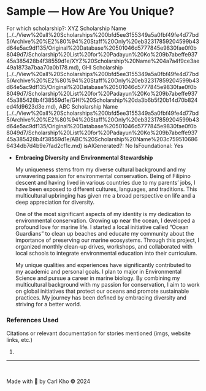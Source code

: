 # Sample — How Are You Unique?

For which scholarship?: XYZ Scholarship Name (../../View%20all%20Scholarships%200bfd5ee3155349a5a0fbf49fe4d77bd5/Archive%20%E2%80%94%20Staff%20Only%20eb32317859204599b43d64e5ac9df135/Original%20Database%20501046d5777845e9830fae0f0b8049d7/Scholarship%20List%20for%20Padayun%20Ko%209b7abeffe93745a385428b4f38559d1e/XYZ%20Scholarship%20Name%204a7a4f9ce3ae49a1873a7baa70a0b178.md), GHI Scholarship (../../View%20all%20Scholarships%200bfd5ee3155349a5a0fbf49fe4d77bd5/Archive%20%E2%80%94%20Staff%20Only%20eb32317859204599b43d64e5ac9df135/Original%20Database%20501046d5777845e9830fae0f0b8049d7/Scholarship%20List%20for%20Padayun%20Ko%209b7abeffe93745a385428b4f38559d1e/GHI%20Scholarship%20da3b6b5f20b14d70b824ed4fd9623d3e.md), ABC Scholarship Name (../../View%20all%20Scholarships%200bfd5ee3155349a5a0fbf49fe4d77bd5/Archive%20%E2%80%94%20Staff%20Only%20eb32317859204599b43d64e5ac9df135/Original%20Database%20501046d5777845e9830fae0f0b8049d7/Scholarship%20List%20for%20Padayun%20Ko%209b7abeffe93745a385428b4f38559d1e/ABC%20Scholarship%20Name%203c7595106866434db7d4b9e7fad2cf1c.md)
isAIGenerated?: No
IsFoundational: Yes

- **Embracing Diversity and Environmental Stewardship**
    
    My uniqueness stems from my diverse cultural background and my unwavering passion for environmental conservation. Being of Filipino descent and having lived in various countries due to my parents’ jobs, I have been exposed to different cultures, languages, and traditions. This multicultural upbringing has given me a broad perspective on life and a deep appreciation for diversity.
    
    One of the most significant aspects of my identity is my dedication to environmental conservation. Growing up near the ocean, I developed a profound love for marine life. I started a local initiative called “Ocean Guardians” to clean up beaches and educate my community about the importance of preserving our marine ecosystems. Through this project, I organized monthly clean-up drives, workshops, and collaborated with local schools to integrate environmental education into their curriculum.
    
    My unique qualities and experiences have significantly contributed to my academic and personal goals. I plan to major in Environmental Science and pursue a career in marine biology. By combining my multicultural background with my passion for conservation, I aim to work on global initiatives that protect our oceans and promote sustainable practices. My journey has been defined by embracing diversity and striving for a better world.
    

### References Used

Citations or relevant documentation for stories mentioned (imgs, website links, etc.)

1. 

---

‎ 

Made with 💖 by Carl Kho **©** 2024

‎